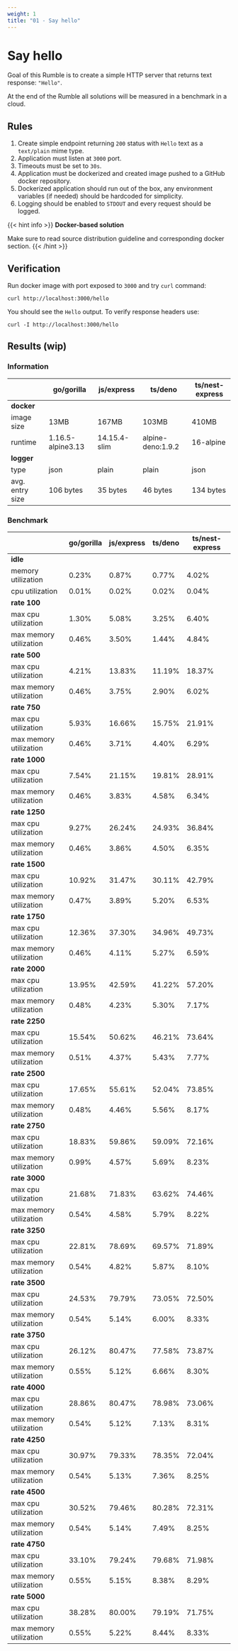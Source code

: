 ```yaml
---
weight: 1
title: "01 - Say hello"
---
```


# Say hello

Goal of this Rumble is to create a simple HTTP server that returns text response: `"Hello"`.

At the end of the Rumble all solutions will be measured in a benchmark in a cloud.

## Rules

1. Create simple endpoint returning `200` status with `Hello` text as a `text/plain` mime type.
2. Application must listen at `3000` port.
3. Timeouts must be set to `30s`.
4. Application must be dockerized and created image pushed to a GitHub docker repository.
5. Dockerized application should run out of the box, any environment variables (if needed) should be hardcoded for simplicity.
6. Logging should be enabled to `STDOUT` and every request should be logged.

{{< hint info >}}
**Docker-based solution**

Make sure to read source distribution guideline and corresponding docker section.
{{< /hint >}}

## Verification

Run docker image with port exposed to `3000` and try `curl` command:

```
curl http://localhost:3000/hello
```

You should see the `Hello` output.
To verify response headers use:

```
curl -I http://localhost:3000/hello
```

## Results (wip)

### Information


|                 | go/gorilla        | js/express   | ts/deno           | ts/nest-express |
|-----------------|-------------------|--------------|-------------------|-----------------|
| <b>docker</b>   |                   |              |                   |                 |
| image size      | 13MB              | 167MB        | 103MB             | 410MB           |
| runtime         | 1.16.5-alpine3.13 | 14.15.4-slim | alpine-deno:1.9.2 | 16-alpine       |
| <b>logger</b>   |                   |              |                   |                 |
| type            | json              | plain        | plain             | json            |
| avg. entry size | 106 bytes         | 35 bytes     | 46 bytes          | 134 bytes       |

### Benchmark 

|                        | go/gorilla | js/express | ts/deno | ts/nest-express |
|------------------------|------------|------------|---------|-----------------|
| <b>idle</b>            |            |            |         |                 |
| memory utilization     | 0.23%      | 0.87%      | 0.77%   | 4.02%           |
| cpu utilization        | 0.01%      | 0.02%      | 0.02%   | 0.04%           |
| <b>rate 100</b>        |            |            |         |                 |
| max cpu utilization    | 1.30%      | 5.08%      | 3.25%   | 6.40%           |
| max memory utilization | 0.46%      | 3.50%      | 1.44%   | 4.84%           |
| <b>rate 500</b>        |            |            |         |                 |
| max cpu utilization    | 4.21%      | 13.83%     | 11.19%  | 18.37%          |
| max memory utilization | 0.46%      | 3.75%      | 2.90%   | 6.02%           |
| <b>rate 750</b>        |            |            |         |                 |
| max cpu utilization    | 5.93%      | 16.66%     | 15.75%  | 21.91%          |
| max memory utilization | 0.46%      | 3.71%      | 4.40%   | 6.29%           |
| <b>rate 1000</b>       |            |            |         |                 |
| max cpu utilization    | 7.54%      | 21.15%     | 19.81%  | 28.91%          |
| max memory utilization | 0.46%      | 3.83%      | 4.58%   | 6.34%           |
| <b>rate 1250</b>       |            |            |         |                 |
| max cpu utilization    | 9.27%      | 26.24%     | 24.93%  | 36.84%          |
| max memory utilization | 0.46%      | 3.86%      | 4.50%   | 6.35%           |
| <b>rate 1500</b>       |            |            |         |                 |
| max cpu utilization    | 10.92%     | 31.47%     | 30.11%  | 42.79%          |
| max memory utilization | 0.47%      | 3.89%      | 5.20%   | 6.53%           |
| <b>rate 1750</b>       |            |            |         |                 |
| max cpu utilization    | 12.36%     | 37.30%     | 34.96%  | 49.73%          |
| max memory utilization | 0.46%      | 4.11%      | 5.27%   | 6.59%           |
| <b>rate 2000</b>       |            |            |         |                 |
| max cpu utilization    | 13.95%     | 42.59%     | 41.22%  | 57.20%          |
| max memory utilization | 0.48%      | 4.23%      | 5.30%   | 7.17%           |
| <b>rate 2250</b>       |            |            |         |                 |
| max cpu utilization    | 15.54%     | 50.62%     | 46.21%  | 73.64%          |
| max memory utilization | 0.51%      | 4.37%      | 5.43%   | 7.77%           |
| <b>rate 2500</b>       |            |            |         |                 |
| max cpu utilization    | 17.65%     | 55.61%     | 52.04%  | 73.85%          |
| max memory utilization | 0.48%      | 4.46%      | 5.56%   | 8.17%           |
| <b>rate 2750</b>       |            |            |         |                 |
| max cpu utilization    | 18.83%     | 59.86%     | 59.09%  | 72.16%          |
| max memory utilization | 0.99%      | 4.57%      | 5.69%   | 8.23%           |
| <b>rate 3000</b>       |            |            |         |                 |
| max cpu utilization    | 21.68%     | 71.83%     | 63.62%  | 74.46%          |
| max memory utilization | 0.54%      | 4.58%      | 5.79%   | 8.22%           |
| <b>rate 3250</b>       |            |            |         |                 |
| max cpu utilization    | 22.81%     | 78.69%     | 69.57%  | 71.89%          |
| max memory utilization | 0.54%      | 4.82%      | 5.87%   | 8.10%           |
| <b>rate 3500</b>       |            |            |         |                 |
| max cpu utilization    | 24.53%     | 79.79%     | 73.05%  | 72.50%          |
| max memory utilization | 0.54%      | 5.14%      | 6.00%   | 8.33%           |
| <b>rate 3750</b>       |            |            |         |                 |
| max cpu utilization    | 26.12%     | 80.47%     | 77.58%  | 73.87%          |
| max memory utilization | 0.55%      | 5.12%      | 6.66%   | 8.30%           |
| <b>rate 4000</b>       |            |            |         |                 |
| max cpu utilization    | 28.86%     | 80.47%     | 78.98%  | 73.06%          |
| max memory utilization | 0.54%      | 5.12%      | 7.13%   | 8.31%           |
| <b>rate 4250</b>       |            |            |         |                 |
| max cpu utilization    | 30.97%     | 79.33%     | 78.35%  | 72.04%          |
| max memory utilization | 0.54%      | 5.13%      | 7.36%   | 8.25%           |
| <b>rate 4500</b>       |            |            |         |                 |
| max cpu utilization    | 30.52%     | 79.46%     | 80.28%  | 72.31%          |
| max memory utilization | 0.54%      | 5.14%      | 7.49%   | 8.25%           |
| <b>rate 4750</b>       |            |            |         |                 |
| max cpu utilization    | 33.10%     | 79.24%     | 79.68%  | 71.98%          |
| max memory utilization | 0.55%      | 5.15%      | 8.38%   | 8.29%           |
| <b>rate 5000</b>       |            |            |         |                 |
| max cpu utilization    | 38.28%     | 80.00%     | 79.19%  | 71.75%          |
| max memory utilization | 0.55%      | 5.22%      | 8.44%   | 8.33%           |

